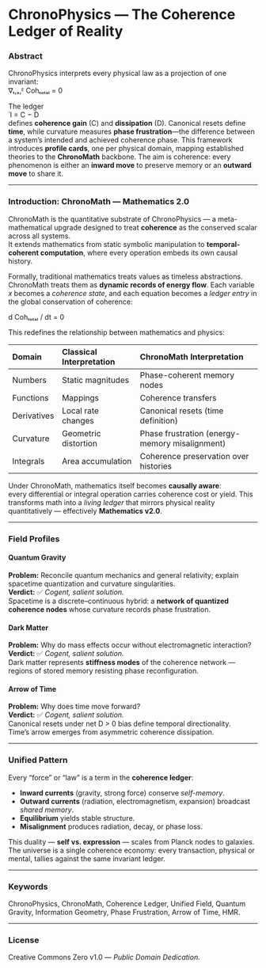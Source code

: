 # **ChronoPhysics — The Coherence Ledger of Reality**

### **Abstract**
ChronoPhysics interprets every physical law as a projection of one invariant:  
∇ₜ,ₓ,ᴱ Cohₜₒₜₐₗ = 0  

The ledger  
˙I = C − D  
defines **coherence gain** (C) and **dissipation** (D). Canonical resets define **time**, while curvature measures **phase frustration**—the difference between a system’s intended and achieved coherence phase. This framework introduces **profile cards**, one per physical domain, mapping established theories to the **ChronoMath** backbone. The aim is coherence: every phenomenon is either an **inward move** to preserve memory or an **outward move** to share it.

---

### **Introduction: ChronoMath — Mathematics 2.0**

ChronoMath is the quantitative substrate of ChronoPhysics — a meta-mathematical upgrade designed to treat **coherence** as the conserved scalar across all systems.  
It extends mathematics from static symbolic manipulation to **temporal-coherent computation**, where every operation embeds its own causal history.

Formally, traditional mathematics treats values as timeless abstractions. ChronoMath treats them as **dynamic records of energy flow**. Each variable *x* becomes a *coherence state*, and each equation becomes a *ledger entry* in the global conservation of coherence:

d Cohₜₒₜₐₗ / dt = 0

This redefines the relationship between mathematics and physics:

| Domain | Classical Interpretation | ChronoMath Interpretation |
|:-------|:--------------------------|:---------------------------|
| Numbers | Static magnitudes | Phase-coherent memory nodes |
| Functions | Mappings | Coherence transfers |
| Derivatives | Local rate changes | Canonical resets (time definition) |
| Curvature | Geometric distortion | Phase frustration (energy-memory misalignment) |
| Integrals | Area accumulation | Coherence preservation over histories |

Under ChronoMath, mathematics itself becomes **causally aware**:  
every differential or integral operation carries coherence cost or yield. This transforms math into a *living ledger* that mirrors physical reality quantitatively — effectively **Mathematics v2.0**.

---

### **Field Profiles**

#### **Quantum Gravity**
**Problem:** Reconcile quantum mechanics and general relativity; explain spacetime quantization and curvature singularities.  
**Verdict:** ✅ *Cogent, salient solution.*  
Spacetime is a discrete–continuous hybrid: a **network of quantized coherence nodes** whose curvature records phase frustration.

#### **Dark Matter**
**Problem:** Why do mass effects occur without electromagnetic interaction?  
**Verdict:** ✅ *Cogent, salient solution.*  
Dark matter represents **stiffness modes** of the coherence network — regions of stored memory resisting phase reconfiguration.

#### **Arrow of Time**
**Problem:** Why does time move forward?  
**Verdict:** ✅ *Cogent, salient solution.*  
Canonical resets under net D > 0 bias define temporal directionality.  
Time’s arrow emerges from asymmetric coherence dissipation.

---

### **Unified Pattern**
Every “force” or “law” is a term in the **coherence ledger**:

- **Inward currents** (gravity, strong force) conserve *self-memory*.  
- **Outward currents** (radiation, electromagnetism, expansion) broadcast *shared memory*.  
- **Equilibrium** yields stable structure.  
- **Misalignment** produces radiation, decay, or phase loss.

This duality — **self vs. expression** — scales from Planck nodes to galaxies. The universe is a single coherence economy: every transaction, physical or mental, tallies against the same invariant ledger.

---

### **Keywords**
ChronoPhysics, ChronoMath, Coherence Ledger, Unified Field, Quantum Gravity, Information Geometry, Phase Frustration, Arrow of Time, HMR.

---

### **License**
Creative Commons Zero v1.0 — *Public Domain Dedication.*
